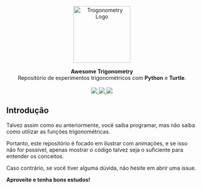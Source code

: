 <p align="center">
  <img src="https://cdn-icons-png.flaticon.com/512/12022/12022137.png" width="150" alt="Trogonometry Logo">
</p>

<p align="center">
  <b>Awesome Trigonometry</b>
  <br>
  Repositório de experimentos trigonométricos com <b>Python</b> e <b>Turtle</b>.
  <br><br>

  <a href="LICENSE">
    <img src="https://img.shields.io/github/license/d3cryptofc/awesome-trigonometry?color=red&label=License">
  </a>

  <a href="https://www.python.org/">
    <img src="https://img.shields.io/badge/Python-3.8%2B-red">
  </a>

  <a href="README.md">
    <img src="https://img.shields.io/badge/Readme-pt--BR | en--US-red">
  </a>
</p>


## Introdução
Talvez assim como eu anteriormente, você saiba programar, mas não saiba como utilizar as funções trigonométricas.

Portanto, este repositório é focado em ilustrar com animações, e se isso não for possível, apenas mostrar o código talvez seja o suficiente para entender os conceitos.

Caso contrário, se você tiver alguma dúvida, não hesite em abrir uma issue.

**Aproveite e tenha bons estudos!**